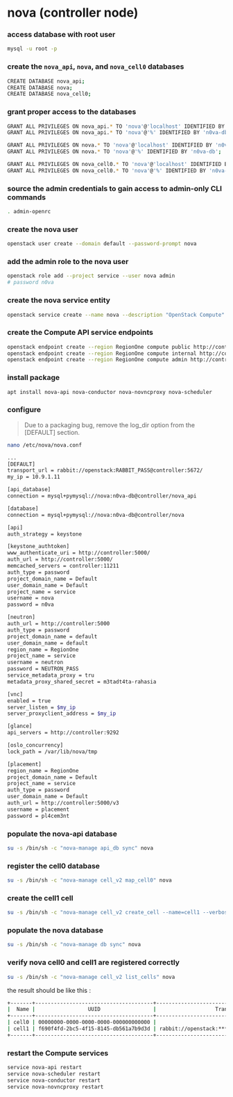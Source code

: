 # nova (controller node)

### access database with root user
```bash
mysql -u root -p
```

### create the `nova_api`, `nova`, and `nova_cell0` databases
```bash
CREATE DATABASE nova_api;
CREATE DATABASE nova;
CREATE DATABASE nova_cell0;
```

### grant proper access to the databases
```bash
GRANT ALL PRIVILEGES ON nova_api.* TO 'nova'@'localhost' IDENTIFIED BY 'n0va-db';
GRANT ALL PRIVILEGES ON nova_api.* TO 'nova'@'%' IDENTIFIED BY 'n0va-db';

GRANT ALL PRIVILEGES ON nova.* TO 'nova'@'localhost' IDENTIFIED BY 'n0va-db';
GRANT ALL PRIVILEGES ON nova.* TO 'nova'@'%' IDENTIFIED BY 'n0va-db';

GRANT ALL PRIVILEGES ON nova_cell0.* TO 'nova'@'localhost' IDENTIFIED BY 'n0va-db';
GRANT ALL PRIVILEGES ON nova_cell0.* TO 'nova'@'%' IDENTIFIED BY 'n0va-db';
```

### source the admin credentials to gain access to admin-only CLI commands
```bash
. admin-openrc
```

### create the nova user
```bash
openstack user create --domain default --password-prompt nova
```

### add the admin role to the nova user
```bash
openstack role add --project service --user nova admin
# password n0va
```

### create the nova service entity
```bash
openstack service create --name nova --description "OpenStack Compute" compute
```

### create the Compute API service endpoints
```bash
openstack endpoint create --region RegionOne compute public http://controller:8774/v2.1
openstack endpoint create --region RegionOne compute internal http://controller:8774/v2.1
openstack endpoint create --region RegionOne compute admin http://controller:8774/v2.1
```

### install package
```bash
apt install nova-api nova-conductor nova-novncproxy nova-scheduler
```

### configure
> Due to a packaging bug, remove the log_dir option from the [DEFAULT] section.


```bash
nano /etc/nova/nova.conf

...
[DEFAULT]
transport_url = rabbit://openstack:RABBIT_PASS@controller:5672/
my_ip = 10.9.1.11

[api_database]
connection = mysql+pymysql://nova:n0va-db@controller/nova_api

[database]
connection = mysql+pymysql://nova:n0va-db@controller/nova

[api]
auth_strategy = keystone

[keystone_authtoken]
www_authenticate_uri = http://controller:5000/
auth_url = http://controller:5000/
memcached_servers = controller:11211
auth_type = password
project_domain_name = Default
user_domain_name = Default
project_name = service
username = nova
password = n0va

[neutron]
auth_url = http://controller:5000
auth_type = password
project_domain_name = default
user_domain_name = default
region_name = RegionOne
project_name = service
username = neutron
password = NEUTRON_PASS
service_metadata_proxy = tru
metadata_proxy_shared_secret = m3tadt4ta-rahasia

[vnc]
enabled = true
server_listen = $my_ip
server_proxyclient_address = $my_ip

[glance]
api_servers = http://controller:9292

[oslo_concurrency]
lock_path = /var/lib/nova/tmp

[placement]
region_name = RegionOne
project_domain_name = Default
project_name = service
auth_type = password
user_domain_name = Default
auth_url = http://controller:5000/v3
username = placement
password = pl4cem3nt
```

### populate the nova-api database
```bash
su -s /bin/sh -c "nova-manage api_db sync" nova
```

### register the cell0 database
```bash
su -s /bin/sh -c "nova-manage cell_v2 map_cell0" nova
```

### create the cell1 cell
```bash
su -s /bin/sh -c "nova-manage cell_v2 create_cell --name=cell1 --verbose" nova
```

### populate the nova database
```bash
su -s /bin/sh -c "nova-manage db sync" nova
```

### verify nova cell0 and cell1 are registered correctly
```bash
su -s /bin/sh -c "nova-manage cell_v2 list_cells" nova
```
the result should be like this :
```bash
+-------+--------------------------------------+----------------------------------------------------+--------------------------------------------------------------+----------+
|  Name |                 UUID                 |                   Transport URL                    |                     Database Connection                      | Disabled |
+-------+--------------------------------------+----------------------------------------------------+--------------------------------------------------------------+----------+
| cell0 | 00000000-0000-0000-0000-000000000000 |                       none:/                       | mysql+pymysql://nova:****@controller/nova_cell0?charset=utf8 |  False   |
| cell1 | f690f4fd-2bc5-4f15-8145-db561a7b9d3d | rabbit://openstack:****@controller:5672/nova_cell1 | mysql+pymysql://nova:****@controller/nova_cell1?charset=utf8 |  False   |
+-------+--------------------------------------+----------------------------------------------------+--------------------------------------------------------------+----------+
```

### restart the Compute services
```bash
service nova-api restart
service nova-scheduler restart
service nova-conductor restart
service nova-novncproxy restart
```








